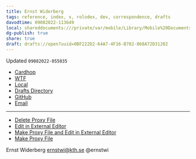 ```yaml
---
title: Ernst Widerberg
tags: reference, index, x, rolodex, dev, correspondence, drafts
davodtime: 09082022-113649
local: shareddocuments:///private/var/mobile/Library/Mobile%20Documents/iCloud~md~obsidian/Documents/OBSHIDDIAN/drafts/0BF222D2-64A7-4F16-B702-868A72D31202.md
dg-publish: true
share: true
draft: drafts://open?uuid=0BF222D2-64A7-4F16-B702-868A72D31202
---
```

Updated `09082022-055035`

- [Cardhop](x-cardhop://show?id=contact:C3E0020D-2C41-4FB2-B108-2031094C8021&contact=Ernst%20Widerberg)
- [WTF](https://davidblue.wtf/drafts/0BF222D2-64A7-4F16-B702-868A72D31202.html)
- [Local](shareddocuments:///private/var/mobile/Library/Mobile%20Documents/com~apple~CloudDocs/Written/0BF222D2-64A7-4F16-B702-868A72D31202.md)
- [Drafts Directory](https://directory.getdrafts.com/search?utf8=✓&q=ernstwi)
- [GitHub](https://github.com/ernstwi)
- [Email](mailto:ernstwi@kth.se)

---

- [Delete Proxy File](https://directory.getdrafts.com/a/2Cr)
- [Edit in External Editor](https://directory.getdrafts.com/a/2Cp)
- [Make Proxy File and Edit in External Editor](https://directory.getdrafts.com/a/2Cs)
- [Make Proxy File](https://directory.getdrafts.com/a/2Cq)

Ernst Widerberg
ernstwi@kth.se
@ernstwi